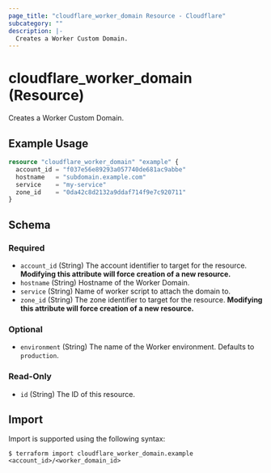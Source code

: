 ```yaml
---
page_title: "cloudflare_worker_domain Resource - Cloudflare"
subcategory: ""
description: |-
  Creates a Worker Custom Domain.
---
```


# cloudflare_worker_domain (Resource)

Creates a Worker Custom Domain.

## Example Usage

```terraform
resource "cloudflare_worker_domain" "example" {
  account_id = "f037e56e89293a057740de681ac9abbe"
  hostname   = "subdomain.example.com"
  service    = "my-service"
  zone_id    = "0da42c8d2132a9ddaf714f9e7c920711"
}
```
<!-- schema generated by tfplugindocs -->
## Schema

### Required

- `account_id` (String) The account identifier to target for the resource. **Modifying this attribute will force creation of a new resource.**
- `hostname` (String) Hostname of the Worker Domain.
- `service` (String) Name of worker script to attach the domain to.
- `zone_id` (String) The zone identifier to target for the resource. **Modifying this attribute will force creation of a new resource.**

### Optional

- `environment` (String) The name of the Worker environment. Defaults to `production`.

### Read-Only

- `id` (String) The ID of this resource.

## Import

Import is supported using the following syntax:

```shell
$ terraform import cloudflare_worker_domain.example <account_id>/<worker_domain_id>
```
